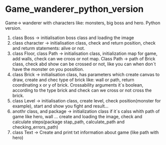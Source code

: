 # Game_wanderer_python_version
Game-> wanderer with characters like: monsters, big boss and hero. Python version.

1) class Boss -> initialisation boss class and loading the image
2) class character -> initialisation class, check and return position, check and returm statements: alive or not.
3) class Floor, class Path -> initialisation class, initialization map for game, add walls, check can we croos or not map. 
   Class Path -> path of Brick class, check abd show can be crossed or not, like you can when don`t have the monster on you possition.
4) class Brick -> initialisation class, has parameters which create canvas to draw, create and chec type of brick like: wall or path, 
     return coordinating x or y of brick. Crossability arguments it`s boolean, according to the type brick and check can we cross or not cross the brick.
5) class Level -> initialisation class, create level, check position(monster for example), start and show you fight and result...
6) anothr class, and package -> initialization class if it`s calss whith path of game like hero, wall ... create and loading the image, 
   check and calculate steps(package stap_path, calculate_path and checking_errors_path)
7) class Text -> Create and print txt information about game (like path with hero)

